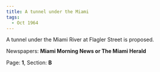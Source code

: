 ```yaml
---  
title: A tunnel under the Miami  
tags:  
  - Oct 1964  
---  
```

  
A tunnel under the Miami River at Flagler Street is proposed.  
  
Newspapers: **Miami Morning News or The Miami Herald**  
  
Page: **1**, Section: **B** 
